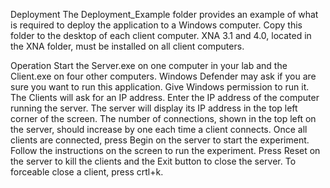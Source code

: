 Deployment
The Deployment_Example folder provides an example of what is required to deploy the application to a Windows computer. Copy this folder to the desktop of each client computer.
XNA 3.1 and 4.0, located in the XNA folder, must be installed on all client computers.

Operation
Start the Server.exe on one computer in your lab and the Client.exe on four other computers. 
Windows Defender may ask if you are sure you want to run this application. Give Windows permission to run it.
The Clients will ask for an IP address. Enter the IP address of the computer running the server. The server will display its IP address in the top left corner of the screen.
The number of connections, shown in the top left on the server, should increase by one each time a client connects.
Once all clients are connected, press Begin on the server to start the experiment.
Follow the instructions on the screen to run the experiment.
Press Reset on the server to kill the clients and the Exit button to close the server.
To forceable close a client, press crtl+k.